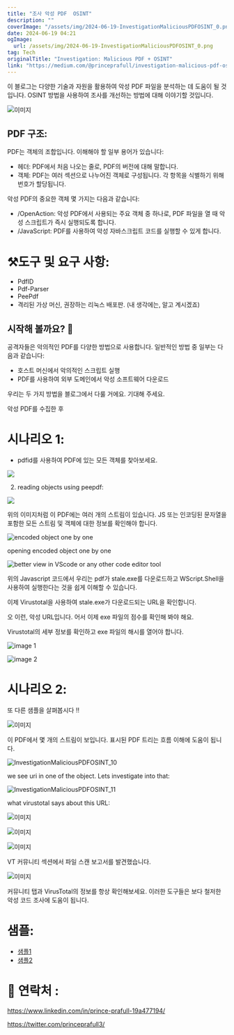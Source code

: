 ```yaml
---
title: "조사 악성 PDF  OSINT"
description: ""
coverImage: "/assets/img/2024-06-19-InvestigationMaliciousPDFOSINT_0.png"
date: 2024-06-19 04:21
ogImage: 
  url: /assets/img/2024-06-19-InvestigationMaliciousPDFOSINT_0.png
tag: Tech
originalTitle: "Investigation: Malicious PDF + OSINT"
link: "https://medium.com/@princeprafull/investigation-malicious-pdf-osint-37380fd2b67f"
---
```



이 블로그는 다양한 기술과 자원을 활용하여 악성 PDF 파일을 분석하는 데 도움이 될 것입니다. OSINT 방법을 사용하여 조사를 개선하는 방법에 대해 이야기할 것입니다.

![이미지](/assets/img/2024-06-19-InvestigationMaliciousPDFOSINT_0.png)

## PDF 구조:

PDF는 객체의 조합입니다. 이해해야 할 일부 용어가 있습니다:

<div class="content-ad"></div>

- 헤더: PDF에서 처음 나오는 줄로, PDF의 버전에 대해 말합니다.
- 객체: PDF는 여러 섹션으로 나누어진 객체로 구성됩니다. 각 항목을 식별하기 위해 번호가 할당됩니다.

악성 PDF의 중요한 객체 몇 가지는 다음과 같습니다:

- /OpenAction: 악성 PDF에서 사용되는 주요 객체 중 하나로, PDF 파일을 열 때 악성 스크립트가 즉시 실행되도록 합니다.
- /JavaScript: PDF를 사용하여 악성 자바스크립트 코드를 실행할 수 있게 합니다.

# ⚒️도구 및 요구 사항:

<div class="content-ad"></div>

- PdfID
- Pdf-Parser
- PeePdf
- 격리된 가상 머신, 권장하는 리눅스 배포판. (내 생각에는, 알고 계시겠죠)

## 시작해 볼까요? 🏁

공격자들은 악의적인 PDF를 다양한 방법으로 사용합니다. 일반적인 방법 중 일부는 다음과 같습니다:

- 호스트 머신에서 악의적인 스크립트 실행
- PDF를 사용하여 외부 도메인에서 악성 소프트웨어 다운로드

<div class="content-ad"></div>

우리는 두 가지 방법을 블로그에서 다룰 거에요. 기대해 주세요.

악성 PDF를 수집한 후

# 시나리오 1:

- pdfid를 사용하여 PDF에 있는 모든 객체를 찾아보세요.

<div class="content-ad"></div>

<img src="/assets/img/2024-06-19-InvestigationMaliciousPDFOSINT_1.png" />

2. reading objects using peepdf:

<img src="/assets/img/2024-06-19-InvestigationMaliciousPDFOSINT_2.png" />

위의 이미지처럼 이 PDF에는 여러 개의 스트림이 있습니다. JS 또는 인코딩된 문자열을 포함한 모든 스트림 및 객체에 대한 정보를 확인해야 합니다.

<div class="content-ad"></div>


![encoded object one by one](/assets/img/2024-06-19-InvestigationMaliciousPDFOSINT_3.png)

opening encoded object one by one

![better view in VScode or any other code editor tool](/assets/img/2024-06-19-InvestigationMaliciousPDFOSINT_4.png)


<div class="content-ad"></div>

위의 Javascript 코드에서 우리는 pdf가 stale.exe를 다운로드하고 WScript.Shell을 사용하여 실행한다는 것을 쉽게 이해할 수 있습니다.

이제 Virustotal을 사용하여 stale.exe가 다운로드되는 URL을 확인합니다.

<div class="content-ad"></div>

오 이런, 악성 URL입니다. 어서 이제 exe 파일의 점수를 확인해 봐야 해요.

Virustotal의 세부 정보를 확인하고 exe 파일의 해시를 열어야 합니다.

![image 1](/assets/img/2024-06-19-InvestigationMaliciousPDFOSINT_7.png)

![image 2](/assets/img/2024-06-19-InvestigationMaliciousPDFOSINT_8.png)

<div class="content-ad"></div>

# 시나리오 2:

또 다른 샘플을 살펴봅시다 !!

![이미지](/assets/img/2024-06-19-InvestigationMaliciousPDFOSINT_9.png)

이 PDF에서 몇 개의 스트림이 보입니다. 표시된 PDF 트리는 흐름 이해에 도움이 됩니다.

<div class="content-ad"></div>


![InvestigationMaliciousPDFOSINT_10](/assets/img/2024-06-19-InvestigationMaliciousPDFOSINT_10.png)

we see uri in one of the object. Lets investigate into that:

![InvestigationMaliciousPDFOSINT_11](/assets/img/2024-06-19-InvestigationMaliciousPDFOSINT_11.png)

what virustotal says about this URL:


<div class="content-ad"></div>


![이미지](/assets/img/2024-06-19-InvestigationMaliciousPDFOSINT_12.png)

![이미지](/assets/img/2024-06-19-InvestigationMaliciousPDFOSINT_13.png)

![이미지](/assets/img/2024-06-19-InvestigationMaliciousPDFOSINT_14.png)

VT 커뮤니티 섹션에서 파일 스캔 보고서를 발견했습니다.


<div class="content-ad"></div>


![이미지](/assets/img/2024-06-19-InvestigationMaliciousPDFOSINT_15.png)

커뮤니티 탭과 VirusTotal의 정보를 항상 확인해보세요. 이러한 도구들은 보다 철저한 악성 코드 조사에 도움이 됩니다.

# 샘플:

- [샘플1](https://bazaar.abuse.ch/download/c1290b6740600c80533b4e8f8172f15ca4b3d6d4faab96b56912782a98ac5518/)
- [샘플2](https://bazaar.abuse.ch/download/3779f1b904ee4cf41f4a266505490682559d09337deb30a2cc08793c2e69385c/)


<div class="content-ad"></div>

# 🤙 연락처 :

https://www.linkedin.com/in/prince-prafull-19a477194/

https://twitter.com/princeprafull3/